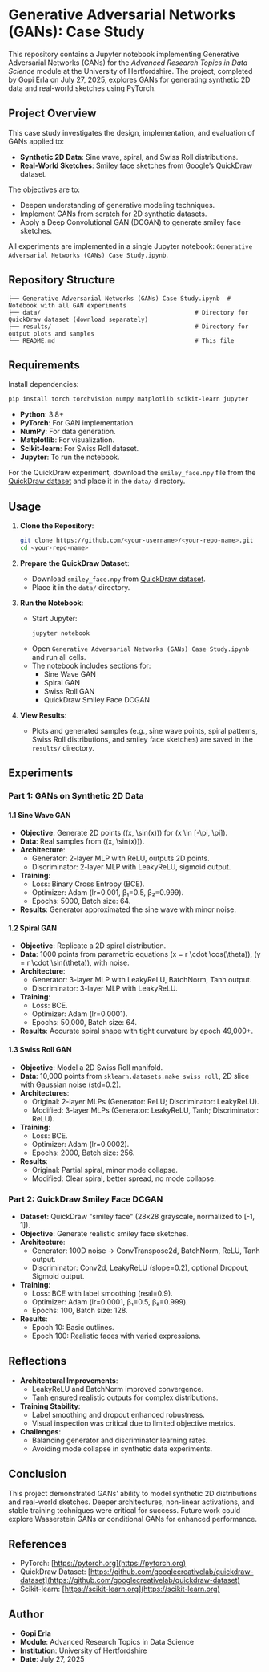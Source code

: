 # Generative Adversarial Networks (GANs): Case Study

This repository contains a Jupyter notebook implementing Generative Adversarial Networks (GANs) for the *Advanced Research Topics in Data Science* module at the University of Hertfordshire. The project, completed by Gopi Erla on July 27, 2025, explores GANs for generating synthetic 2D data and real-world sketches using PyTorch.

## Project Overview

This case study investigates the design, implementation, and evaluation of GANs applied to:
- **Synthetic 2D Data**: Sine wave, spiral, and Swiss Roll distributions.
- **Real-World Sketches**: Smiley face sketches from Google’s QuickDraw dataset.

The objectives are to:
- Deepen understanding of generative modeling techniques.
- Implement GANs from scratch for 2D synthetic datasets.
- Apply a Deep Convolutional GAN (DCGAN) to generate smiley face sketches.

All experiments are implemented in a single Jupyter notebook: `Generative Adversarial Networks (GANs) Case Study.ipynb`.

## Repository Structure

```
├── Generative Adversarial Networks (GANs) Case Study.ipynb  # Notebook with all GAN experiments
├── data/                                           # Directory for QuickDraw dataset (download separately)
├── results/                                        # Directory for output plots and samples
└── README.md                                       # This file
```

## Requirements

Install dependencies:
```bash
pip install torch torchvision numpy matplotlib scikit-learn jupyter
```

- **Python**: 3.8+
- **PyTorch**: For GAN implementation.
- **NumPy**: For data generation.
- **Matplotlib**: For visualization.
- **Scikit-learn**: For Swiss Roll dataset.
- **Jupyter**: To run the notebook.

For the QuickDraw experiment, download the `smiley_face.npy` file from the [QuickDraw dataset](https://github.com/googlecreativelab/quickdraw-dataset) and place it in the `data/` directory.

## Usage

1. **Clone the Repository**:
   ```bash
   git clone https://github.com/<your-username>/<your-repo-name>.git
   cd <your-repo-name>
   ```

2. **Prepare the QuickDraw Dataset**:
   - Download `smiley_face.npy` from [QuickDraw dataset](https://github.com/googlecreativelab/quickdraw-dataset).
   - Place it in the `data/` directory.

3. **Run the Notebook**:
   - Start Jupyter:
     ```bash
     jupyter notebook
     ```
   - Open `Generative Adversarial Networks (GANs) Case Study.ipynb` and run all cells.
   - The notebook includes sections for:
     - Sine Wave GAN
     - Spiral GAN
     - Swiss Roll GAN
     - QuickDraw Smiley Face DCGAN

4. **View Results**:
   - Plots and generated samples (e.g., sine wave points, spiral patterns, Swiss Roll distributions, and smiley face sketches) are saved in the `results/` directory.

## Experiments

### Part 1: GANs on Synthetic 2D Data

#### 1.1 Sine Wave GAN
- **Objective**: Generate 2D points \((x, \sin(x))\) for \(x \in [-\pi, \pi]\).
- **Data**: Real samples from \((x, \sin(x))\).
- **Architecture**:
  - Generator: 2-layer MLP with ReLU, outputs 2D points.
  - Discriminator: 2-layer MLP with LeakyReLU, sigmoid output.
- **Training**:
  - Loss: Binary Cross Entropy (BCE).
  - Optimizer: Adam (lr=0.001, β₁=0.5, β₂=0.999).
  - Epochs: 5000, Batch size: 64.
- **Results**: Generator approximated the sine wave with minor noise.

#### 1.2 Spiral GAN
- **Objective**: Replicate a 2D spiral distribution.
- **Data**: 1000 points from parametric equations \(x = r \cdot \cos(\theta)\), \(y = r \cdot \sin(\theta)\), with noise.
- **Architecture**:
  - Generator: 3-layer MLP with LeakyReLU, BatchNorm, Tanh output.
  - Discriminator: 3-layer MLP with LeakyReLU.
- **Training**:
  - Loss: BCE.
  - Optimizer: Adam (lr=0.0001).
  - Epochs: 50,000, Batch size: 64.
- **Results**: Accurate spiral shape with tight curvature by epoch 49,000+.

#### 1.3 Swiss Roll GAN
- **Objective**: Model a 2D Swiss Roll manifold.
- **Data**: 10,000 points from `sklearn.datasets.make_swiss_roll`, 2D slice with Gaussian noise (std=0.2).
- **Architectures**:
  - Original: 2-layer MLPs (Generator: ReLU; Discriminator: LeakyReLU).
  - Modified: 3-layer MLPs (Generator: LeakyReLU, Tanh; Discriminator: ReLU).
- **Training**:
  - Loss: BCE.
  - Optimizer: Adam (lr=0.0002).
  - Epochs: 2000, Batch size: 256.
- **Results**:
  - Original: Partial spiral, minor mode collapse.
  - Modified: Clear spiral, better spread, no mode collapse.

### Part 2: QuickDraw Smiley Face DCGAN
- **Dataset**: QuickDraw "smiley face" (28x28 grayscale, normalized to [-1, 1]).
- **Objective**: Generate realistic smiley face sketches.
- **Architecture**:
  - Generator: 100D noise → ConvTranspose2d, BatchNorm, ReLU, Tanh output.
  - Discriminator: Conv2d, LeakyReLU (slope=0.2), optional Dropout, Sigmoid output.
- **Training**:
  - Loss: BCE with label smoothing (real=0.9).
  - Optimizer: Adam (lr=0.0001, β₁=0.5, β₂=0.999).
  - Epochs: 100, Batch size: 128.
- **Results**:
  - Epoch 10: Basic outlines.
  - Epoch 100: Realistic faces with varied expressions.

## Reflections

- **Architectural Improvements**:
  - LeakyReLU and BatchNorm improved convergence.
  - Tanh ensured realistic outputs for complex distributions.
- **Training Stability**:
  - Label smoothing and dropout enhanced robustness.
  - Visual inspection was critical due to limited objective metrics.
- **Challenges**:
  - Balancing generator and discriminator learning rates.
  - Avoiding mode collapse in synthetic data experiments.

## Conclusion

This project demonstrated GANs’ ability to model synthetic 2D distributions and real-world sketches. Deeper architectures, non-linear activations, and stable training techniques were critical for success. Future work could explore Wasserstein GANs or conditional GANs for enhanced performance.

## References

- PyTorch: [https://pytorch.org](https://pytorch.org)
- QuickDraw Dataset: [https://github.com/googlecreativelab/quickdraw-dataset](https://github.com/googlecreativelab/quickdraw-dataset)
- Scikit-learn: [https://scikit-learn.org](https://scikit-learn.org)

## Author

- **Gopi Erla**
- **Module**: Advanced Research Topics in Data Science
- **Institution**: University of Hertfordshire
- **Date**: July 27, 2025